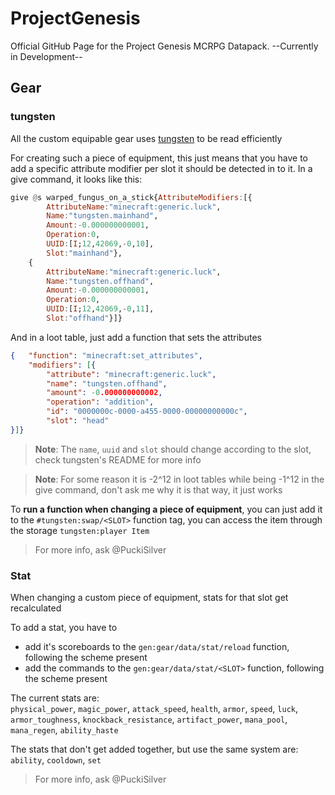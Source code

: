 # ProjectGenesis
 
 Official GitHub Page for the Project Genesis MCRPG Datapack.
 --Currently in Development--

## Gear

### tungsten
All the custom equipable gear uses [tungsten](https://github.com/PuckiSilver/mc-tungsten) to be read efficiently

For creating such a piece of equipment, this just means that you have to add a specific attribute modifier per slot it should be detected in to it.
In a give command, it looks like this:
```hs
give @s warped_fungus_on_a_stick{AttributeModifiers:[{
        AttributeName:"minecraft:generic.luck",
        Name:"tungsten.mainhand",
        Amount:-0.000000000001,
        Operation:0,
        UUID:[I;12,42069,-0,10],
        Slot:"mainhand"},
    {
        AttributeName:"minecraft:generic.luck",
        Name:"tungsten.offhand",
        Amount:-0.000000000001,
        Operation:0,
        UUID:[I;12,42069,-0,11],
        Slot:"offhand"}]}
```
And in a loot table, just add a function that sets the attributes
```json
{   "function": "minecraft:set_attributes",
    "modifiers": [{
        "attribute": "minecraft:generic.luck",
        "name": "tungsten.offhand",
        "amount": -0.000000000002,
        "operation": "addition",
        "id": "0000000c-0000-a455-0000-00000000000c",
        "slot": "head"
}]}
```
> **Note**: The `name`, `uuid` and `slot` should change according to the slot, check tungsten's README for more info

> **Note**: For some reason it is -2^12 in loot tables while being -1^12 in the give command, don't ask me why it is that way, it just works

To **run a function when changing a piece of equipment**, you can just add it to the `#tungsten:swap/<SLOT>` function tag, you can access the item through the storage `tungsten:player Item`

> For more info, ask @PuckiSilver

### Stat
When changing a custom piece of equipment, stats for that slot get recalculated

To add a stat, you have to
- add it's scoreboards to the `gen:gear/data/stat/reload` function, following the scheme present
- add the commands to the `gen:gear/data/stat/<SLOT>` function, following the scheme present

The current stats are:<br>
`physical_power`, `magic_power`, `attack_speed`, `health`, `armor`, `speed`, `luck`, `armor_toughness`, `knockback_resistance`, `artifact_power`, `mana_pool`, `mana_regen`, `ability_haste`

The stats that don't get added together, but use the same system are:<br>
`ability`, `cooldown`, `set`

> For more info, ask @PuckiSilver
